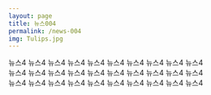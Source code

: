 ```yaml
---
layout: page
title: 뉴스004
permalink: /news-004
img: Tulips.jpg
---
```


<div class="area-summary" markdown="1">
뉴스4 뉴스4 뉴스4 뉴스4 뉴스4 뉴스4 뉴스4 뉴스4 뉴스4 뉴스4<br/>
뉴스4 뉴스4 뉴스4 뉴스4 뉴스4 뉴스4 뉴스4 뉴스4 뉴스4 뉴스4<br/>
뉴스4 뉴스4 뉴스4 뉴스4 뉴스4 뉴스4 뉴스4 뉴스4 뉴스4 뉴스4<br/>
</div>
